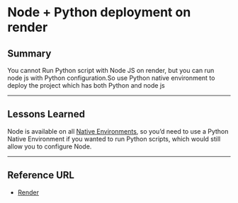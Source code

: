 # Node + Python deployment on render

## Summary

You cannot Run Python script with Node JS on render, but you can run node js with Python configuration.So use Python native environment to deploy the project which has both Python and node js

---

## Lessons Learned

Node is available on all [Native Environments](https://render.com/docs/native-environments#included-tools-and-utilities), so you’d need to use a Python Native Environment if you wanted to run Python scripts, which would still allow you to configure Node.

---

## Reference URL

- [Render](https://community.render.com/t/unable-to-run-a-python-script-in-node-js/9735)
